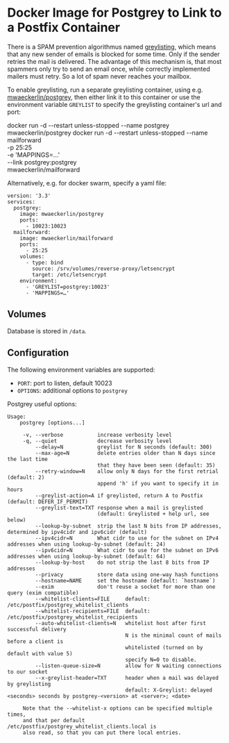 Docker Image for Postgrey to Link to a Postfix Container
========================================================

There is a SPAM prevention algorithmus named
[greylisting](https://wikipedia.org/wiki/Greylisting), which means
that any new sender of emails is blocked for some time. Only if the
sender retries the mail is delivered. The advantage of this mechanism
is, that most spammers only try to send an email once, while correctly
implemented mailers must retry. So a lot of spam never reaches your
mailbox.

To enable greylisting, run a separate greylisting container, using
e.g. [mwaeckerlin/postgrey](https://hub.docker.com/r/mwaeckerlin/postgrey/),
then either link it to this container or use the environment variable
`GREYLIST` to specify the greylisting container's url and port:

   docker run -d --restart unless-stopped --name postgrey \
              mwaeckerlin/postgrey
   docker run -d --restart unless-stopped --name mailforward \
              -p 25:25 \
              -e 'MAPPINGS=…' \
              --link postgrey:postgrey \
              mwaeckerlin/mailforward

Alternatively, e.g. for docker swarm, specify a yaml file:

```
version: '3.3'
services:
  postgrey:
    image: mwaeckerlin/postgrey
    ports:
      - 10023:10023
  mailforward:
    image: mwaeckerlin/mailforward
    ports:
      - 25:25
    volumes:
      - type: bind
        source: /srv/volumes/reverse-proxy/letsencrypt
        target: /etc/letsencrypt
    environment:
      - 'GREYLIST=postgrey:10023'
      - 'MAPPINGS=…'
```


Volumes
-------

Database is stored in `/data`.


Configuration
-------------

The following environment variables are supported:

 - `PORT`: port to listen, default 10023
 - `OPTIONS`: additional options to `postgrey`
 
Postgrey useful options:

```
Usage:
    postgrey [options...]

     -v, --verbose           increase verbosity level
     -q, --quiet             decrease verbosity level
         --delay=N           greylist for N seconds (default: 300)
         --max-age=N         delete entries older than N days since the last time
                             that they have been seen (default: 35)
         --retry-window=N    allow only N days for the first retrial (default: 2)
                             append 'h' if you want to specify it in hours
         --greylist-action=A if greylisted, return A to Postfix (default: DEFER_IF_PERMIT)
         --greylist-text=TXT response when a mail is greylisted
                             (default: Greylisted + help url, see below)
         --lookup-by-subnet  strip the last N bits from IP addresses, determined by ipv4cidr and ipv6cidr (default)
         --ipv4cidr=N        What cidr to use for the subnet on IPv4 addresses when using lookup-by-subnet (default: 24)
         --ipv6cidr=N        What cidr to use for the subnet on IPv6 addresses when using lookup-by-subnet (default: 64)
         --lookup-by-host    do not strip the last 8 bits from IP addresses
         --privacy           store data using one-way hash functions
         --hostname=NAME     set the hostname (default: `hostname`)
         --exim              don't reuse a socket for more than one query (exim compatible)
         --whitelist-clients=FILE     default: /etc/postfix/postgrey_whitelist_clients
         --whitelist-recipients=FILE  default: /etc/postfix/postgrey_whitelist_recipients
         --auto-whitelist-clients=N   whitelist host after first successful delivery
                                      N is the minimal count of mails before a client is 
                                      whitelisted (turned on by default with value 5)
                                      specify N=0 to disable.
         --listen-queue-size=N        allow for N waiting connections to our socket
         --x-greylist-header=TXT      header when a mail was delayed by greylisting
                                      default: X-Greylist: delayed <seconds> seconds by postgrey-<version> at <server>; <date>

     Note that the --whitelist-x options can be specified multiple times,
     and that per default /etc/postfix/postgrey_whitelist_clients.local is
     also read, so that you can put there local entries.
```
